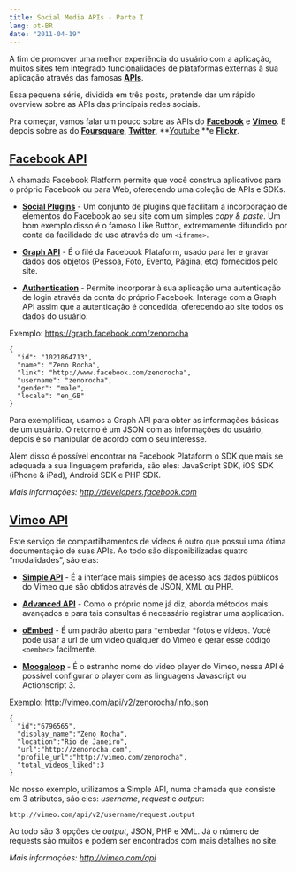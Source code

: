 ```yaml
---
title: Social Media APIs - Parte I
lang: pt-BR
date: "2011-04-19"
---
```


A fim de promover uma melhor experiência do usuário com a aplicação, muitos sites tem integrado funcionalidades de plataformas externas à sua aplicação através das famosas **[APIs](http://pt.wikipedia.org/wiki/API)**.

Essa pequena série, dividida em três posts, pretende dar um rápido overview sobre as APIs das principais redes sociais.

Pra começar, vamos falar um pouco sobre as APIs do **[Facebook](http://facebook.com)** e **[Vimeo](http://vimeo.com)**. E depois sobre as do **[Foursquare](http://foursquare.com)**, **[Twitter](http://twitter.com)**, **[Youtube](http://youtube.com) **e **[Flickr](http://flickr.com)**.

<!-- more -->

## [Facebook API](http://developers.facebook.com)

A chamada Facebook Platform permite que você construa aplicativos para o próprio Facebook ou para Web, oferecendo uma coleção de APIs e SDKs.

- **[Social Plugins](http://developers.facebook.com/docs/plugins/)** - Um conjunto de plugins que facilitam a incorporação de elementos do Facebook ao seu site com um simples _copy & paste_. Um bom exemplo disso é o famoso Like Button, extremamente difundido por conta da facilidade de uso através de um `<iframe>`.

- **[Graph API](http://developers.facebook.com/docs/reference/api/)** - É o filé da Facebook Plataform, usado para ler e gravar dados dos objetos (Pessoa, Foto, Evento, Página, etc) fornecidos pelo site.

- **[Authentication](http://developers.facebook.com/docs/authentication/)** - Permite incorporar à sua aplicação uma autenticação de login através da conta do próprio Facebook. Interage com a Graph API assim que a autenticação é concedida, oferecendo ao site todos os dados do usuário.

Exemplo: https://graph.facebook.com/zenorocha

```
{
  "id": "1021864713",
  "name": "Zeno Rocha",
  "link": "http://www.facebook.com/zenorocha",
  "username": "zenorocha",
  "gender": "male",
  "locale": "en_GB"
}
```

Para exemplificar, usamos a Graph API para obter as informações básicas de um usuário. O retorno é um JSON com as informações do usuário, depois é só manipular de acordo com o seu interesse.

Além disso é possível encontrar na Facebook Plataform o SDK que mais se adequada a sua linguagem preferida, são eles: JavaScript SDK, iOS SDK (iPhone & iPad), Android SDK e PHP SDK.

_Mais informações: http://developers.facebook.com_

## [Vimeo API](http://vimeo.com/api)

Este serviço de compartilhamentos de vídeos é outro que possui uma ótima documentação de suas APIs. Ao todo são disponibilizadas quatro “modalidades”, são elas:

- **[Simple API](http://vimeo.com/api/docs/simple-api)** - É a interface mais simples de acesso aos dados públicos do Vimeo que são obtidos através de JSON, XML ou PHP.

- **[Advanced API](http://vimeo.com/api/docs/advanced-api)** - Como o próprio nome já diz, aborda métodos mais avançados e para tais consultas é necessário registrar uma application.

- **[oEmbed](http://vimeo.com/api/docs/oEmbed)** - É um padrão aberto para *embedar *fotos e vídeos. Você pode usar a url de um vídeo qualquer do Vimeo e gerar esse código `<oembed>` facilmente.

- **[Moogaloop](http://vimeo.com/api/docs/moogaloop)** - É o estranho nome do video player do Vimeo, nessa API é possível configurar o player com as linguagens Javascript ou Actionscript 3.

Exemplo: http://vimeo.com/api/v2/zenorocha/info.json

```
{
  "id":"6796565",
  "display_name":"Zeno Rocha",
  "location":"Rio de Janeiro",
  "url":"http://zenorocha.com",
  "profile_url":"http://vimeo.com/zenorocha",
  "total_videos_liked":3
}
```

No nosso exemplo, utilizamos a Simple API, numa chamada que consiste em 3 atributos, são eles: _username_, _request_ e _output_:

```
http://vimeo.com/api/v2/username/request.output
```

Ao todo são 3 opções de *output*, JSON, PHP e XML. Já o número de requests são muitos e podem ser encontrados com mais detalhes no site.

_Mais informações: http://vimeo.com/api_
